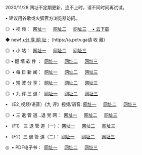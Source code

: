 <p>2020/11/28 网址不定期更新，连不上时，请不同时间再试试。
<p>• 建议用谷歌或火狐官方浏览器访问。
<p>◎  • 视 频： 
<a href="http://hec.guitarhaven.com/" target="_blank">网址一</a> 　 
<a href="http://hpz.guitarhaven.com/" target="_blank">网址二</a> 　 
<a href="http://hpz.guitarhaven.com/b.html" target="_blank">网址三</a>
<a href="https://yadi.sk/d/d0sUeAOpal3njw" target="_blank">　• 云下载 </a></p>
<p>◆ new! <a href="http://huf.guitarhaven.com/a.html">•分 享 网 址</a> ;（https://a.pctv.ga请 收 藏） </p>

<p>◎ </span>  •  小 站：  
<a href="http://hec.guitarhaven.com/f.html" target="_blank">网址一</a> 　 
<a href="http://hpz.guitarhaven.com/h.html" target="_blank">网址二</a> 　 
<a href="http://hpz.guitarhaven.com/k/" target="_blank">网址三</a></p><p>

<p>◎  • 翻 墙 软 件 ：  
<a href="http://hec.guitarhaven.com/ff/" target="_blank">网址一</a> 　 
<a href="http://hpz.guitarhaven.com/s/read/a1_nd.html" target="_blank">网址二</a> 　 
<a href="http://hpz.guitarhaven.com/ff/index.html" target="_blank">网址三</a></p>
<p>◎ </span>  • 每 日 新 闻：  
<a href="http://hec.guitarhaven.com/day/" target="_blank">网址一</a> 　 
<a href="http://hpz.guitarhaven.com/day/" target="_blank">网址二</a> 　 
<a href="http://hpz.guitarhaven.com/day/index.html" target="_blank">网址三</a></p>
<p>◎ </span>  • 短 波 分 享：  
<a href="http://hec.guitarhaven.com/h/" target="_blank">网址一</a> 　 
<a href="http://hpz.guitarhaven.com/h/" target="_blank">网址二</a> 　 
<a href="http://hpz.guitarhaven.com/h/index.html" target="_blank">网址三</a></p>
<p>◎   • 九 评.三 退：  
<a href="http://hec.guitarhaven.com/t/" target="_blank">网址一</a> 　 
<a href="http://hpz.guitarhaven.com/v2/index.html" target="_blank">网址二</a> 　 
<a href="http://hpz.guitarhaven.com/tt/index.html" target="_blank">网址三</a> 　</p>
<p>  • （E2_视频/语音）《九 评》视频/语音: 
<a href="http://hpz.guitarhaven.com/7738.html" target="_blank">网址一</a> 　 
<a href="http://hpz.guitarhaven.com/7614.html" target="_blank">网址二</a> 　 
<a href="http://hpz.guitarhaven.com/7633.html" target="_blank">网址三</a></p>
<p>◎   • 三 退 管 道...退 党 网：  
<a href="http://hec.guitarhaven.com/go/td1.html" target="_blank">网址一</a> 　 
<a href="http://hpz.guitarhaven.com/go/td2.html" target="_blank">网址二</a> 　 
<a href="http://hpz.guitarhaven.com/go/td3.html" target="_blank">网址三</a></p>
<p>  • （F1） 三 退 管 道（一）： 
<a href="http://hec.guitarhaven.com/dd/" target="_blank">网址一</a> 　 
<a href="http://hpz.guitarhaven.com/s/read/a1_tdx.html" target="_blank">网址二</a> 　 
<a href="http://hpz.guitarhaven.com/dd/" target="_blank">网址三</a></p>
<p>  • （F2）三 退 管 道（二）： 
<a href="http://hpz.guitarhaven.com/d/" target="_blank">网址一</a> 　 
<a href="http://hec.guitarhaven.com/d/index.html" target="_blank">网址二</a> 　 
<a href="http://hpz.guitarhaven.com/d/" target="_blank">网址三</a></p>
<p>◎   • PDF电子书：  
<a href="http://hec.guitarhaven.com/p/" target="_blank">网址一</a> 　 
<a href="http://hpz.guitarhaven.com/p/index.html" target="_blank">网址二</a> 　 
<a href="http://hpz.guitarhaven.com/p/" target="_blank">网址三</a></p>
